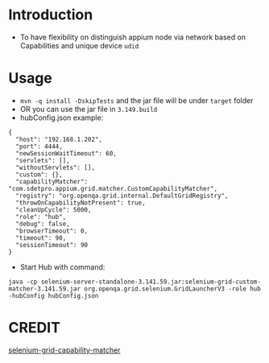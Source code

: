 # Introduction
* To have flexibility on distinguish appium node via network based on 
Capabilities and unique device `udid`

# Usage
* `mvn -q install -DskipTests` and the jar file will be under `target` folder
* OR you can use the jar file in `3.149.build`
* hubConfig.json example:

```
{
  "host": "192.168.1.202",
  "port": 4444,
  "newSessionWaitTimeout": 60,
  "servlets": [],
  "withoutServlets": [],
  "custom": {},
  "capabilityMatcher": "com.sdetpro.appium.grid.matcher.CustomCapabilityMatcher",
  "registry": "org.openqa.grid.internal.DefaultGridRegistry",
  "throwOnCapabilityNotPresent": true,
  "cleanUpCycle": 5000,
  "role": "hub",
  "debug": false,
  "browserTimeout": 0,
  "timeout": 90,
  "sessionTimeout": 90
}

```
* Start Hub with command:

```java -cp selenium-server-standalone-3.141.59.jar:selenium-grid-custom-matcher-3.141.59.jar org.openqa.grid.selenium.GridLauncherV3 -role hub -hubConfig hubConfig.json```

# CREDIT
[selenium-grid-capability-matcher](https://github.com/mgrybyk/selenium-grid-capability-matcher)